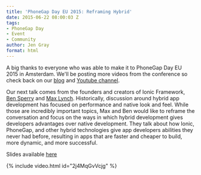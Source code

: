 ```yaml
---
title: 'PhoneGap Day EU 2015: Reframing Hybrid'
date: 2015-06-22 08:00:03 Z
tags:
- PhoneGap Day
- Event
- Community
author: Jen Gray
format: html
---
```


A big thanks to everyone who was able to make it to PhoneGap Day EU 2015 in Amsterdam. We'll be posting more videos from the conference so check back on our [blog](http://phonegap.com/blog/tag/phonegap-day/) and [Youtube channel](https://www.youtube.com/user/PhoneGap).

Our next talk comes from the founders and creators of Ionic Framework, [Ben Sperry](https://twitter.com/benjsperry) and [Max Lynch](https://twitter.com/maxlynch). Historically, discussion around hybrid app development has focused on performance and native look and feel. While those are incredibly important topics, Max and Ben would like to reframe the conversation and focus on the ways in which hybrid development gives developers advantages over native development. They talk about how Ionic, PhoneGap, and other hybrid technologies give app developers abilities they never had before, resulting in apps that are faster and cheaper to build, more dynamic, and more successful.

Slides available [here](http://www.slideshare.net/BenSperry/reframing-hybrid-48859060)

{% include video.html id="2j4MqGvVcjg" %}
